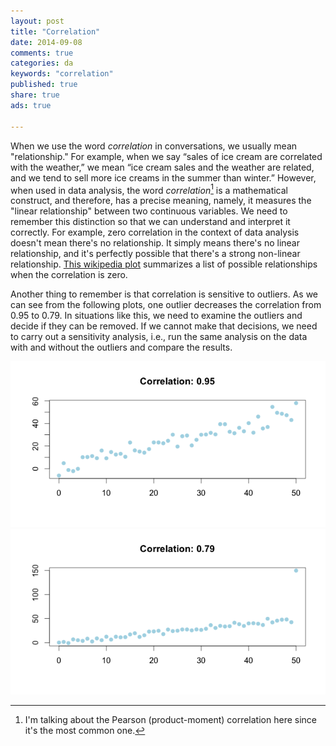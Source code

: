 ```yaml
---
layout: post
title: "Correlation"
date: 2014-09-08 
comments: true
categories: da
keywords: "correlation"
published: true
share: true
ads: true

---
```


When we use the word *correlation* in conversations, we usually mean "relationship." For example, when we say “sales of ice cream are correlated with the weather,” we mean “ice cream sales and the weather are related, and we tend to sell more ice creams in the summer than winter.” However, when used in data analysis, the word *correlation*[^1] is a mathematical construct, and therefore, has a precise meaning, namely, it measures the "linear relationship" between two continuous variables. We need to remember this distinction so that we can understand and interpret it correctly. For example, zero correlation in the context of data analysis doesn't mean there's no relationship. It simply means there's no linear relationship, and it's perfectly possible that there's a strong non-linear relationship. [This wikipedia plot](https://en.wikipedia.org/wiki/Correlation_and_dependence#mediaviewer/File:Correlation_examples2.svg) summarizes a list of possible relationships when the correlation is zero. 

Another thing to remember is that correlation is sensitive to outliers. As we can see from the following plots, one outlier decreases the correlation from 0.95 to 0.79. In situations like this, we need to examine the outliers and decide if they can be removed. If we cannot make that decisions, we need to carry out a sensitivity analysis, i.e., run the same analysis on the data with and without the outliers and compare the results. 

![](/images/corr1.png)
![](/images/corr2.png)

[^1]: I'm talking about the Pearson (product-moment) correlation here since it's the most common one. 

